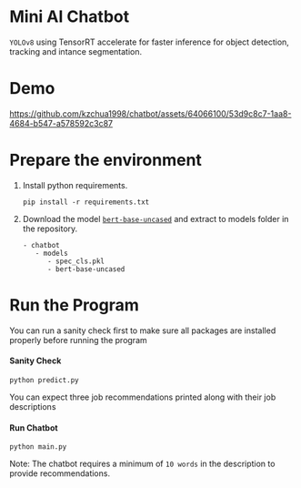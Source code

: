 # Mini AI Chatbot
`YOLOv8` using TensorRT accelerate for faster inference for object detection, tracking and intance segmentation.

# Demo
https://github.com/kzchua1998/chatbot/assets/64066100/53d9c8c7-1aa8-4684-b547-a578592c3c87

# Prepare the environment

1. Install python requirements.

   ``` shell
   pip install -r requirements.txt
   ```

2. Download the model [`bert-base-uncased`](https://drive.google.com/file/d/17cv-31VHBgKyqZDBzhaX-FL3xeqQCa2f/view?usp=sharing) and extract to models folder in the repository.

   ``` shell
   - chatbot
      - models
         - spec_cls.pkl
         - bert-base-uncased
   ```



# Run the Program

You can run a sanity check first to make sure all packages are installed properly before running the program

#### Sanity Check

``` shell
python predict.py
```
You can expect three job recommendations printed along with their job descriptions

#### Run Chatbot

``` shell
python main.py
```
Note: The chatbot requires a minimum of `10 words` in the description to provide recommendations.
